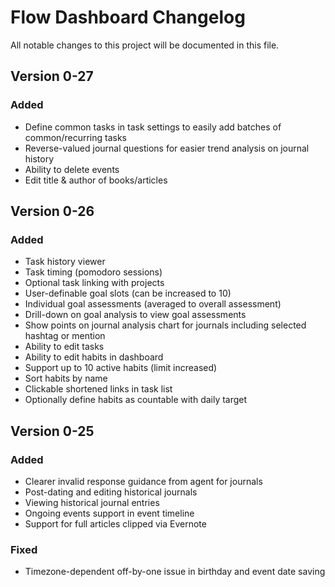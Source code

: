 # Flow Dashboard Changelog

All notable changes to this project will be documented in this file.

## Version 0-27

### Added

* Define common tasks in task settings to easily add batches of common/recurring tasks
* Reverse-valued journal questions for easier trend analysis on journal history
* Ability to delete events
* Edit title & author of books/articles

## Version 0-26

### Added

* Task history viewer
* Task timing (pomodoro sessions)
* Optional task linking with projects
* User-definable goal slots (can be increased to 10)
* Individual goal assessments (averaged to overall assessment)
* Drill-down on goal analysis to view goal assessments
* Show points on journal analysis chart for journals including selected hashtag or mention
* Ability to edit tasks
* Ability to edit habits in dashboard
* Support up to 10 active habits (limit increased)
* Sort habits by name
* Clickable shortened links in task list
* Optionally define habits as countable with daily target

## Version 0-25

### Added

* Clearer invalid response guidance from agent for journals
* Post-dating and editing historical journals
* Viewing historical journal entries
* Ongoing events support in event timeline
* Support for full articles clipped via Evernote

### Fixed

 * Timezone-dependent off-by-one issue in birthday and event date saving

